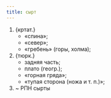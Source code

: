 ```yaml
---
title: сырт
---
```


1. {кртат.}
    * «спина»;
    * «север»;
    * «гребень» (горы, холма);
2. {тюрк.}
    * задняя часть;
    * плато (геогр.);
    * «горная гряда»;
    * «тупая сторона (ножа и т. п.)»;
3. ~ РПН сырты
